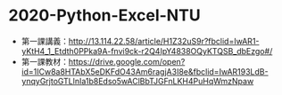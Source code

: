 # 2020-Python-Excel-NTU  

* 第一課講義：http://13.114.22.58/article/H1Z32uS9r?fbclid=IwAR1-yKtH4_1_Etdth0PPka9A-fnvi9ck-r2Q4IpY4838OQyKTQSB_dbEzgo#/
* 第一課教材：https://drive.google.com/open?id=1ICw8a8HTAbX5eDKFdO43Am6ragjA3I8e&fbclid=IwAR193LdB-ynqyGrjtoGTLlnIa1b8Edso5wAClBbTJGFnLKH4PuHqWmzNpaw
